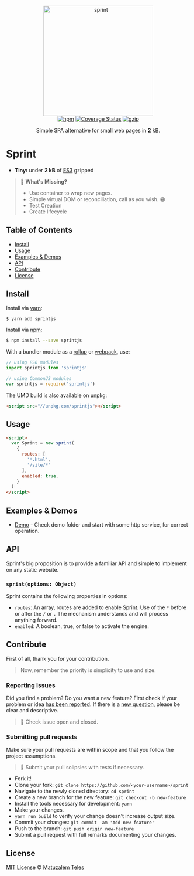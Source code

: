 <p align="center">
  <img src="http://i.imgur.com/jgHKoGM.png" width="300" height="300" alt="sprint">
  <br>
  <a href="https://www.npmjs.org/package/sprintjs"><img src="https://img.shields.io/npm/v/sprintjs.svg?style=flat" alt="npm"></a>
  <a href='https://coveralls.io/github/matuzalemsteles/sprint?branch=master'><img src='https://coveralls.io/repos/github/matuzalemsteles/sprint/badge.svg?branch=master' alt='Coverage Status' /></a>
  <a href="https://unpkg.com/sprintjs/dist/sprintjs.js"><img src="http://img.badgesize.io/https://unpkg.com/sprintjs/dist/sprintjs.js?compression=gzip" alt="gzip"></a>
</p>
<p align="center">Simple SPA alternative for small web pages in <b>2</b> kB.</p>

# Sprint

- **Tiny:** under **2 kB** of [ES3](https://unpkg.com/sprintjs) gzipped

> 🤔 **What's Missing?**
> - Use container to wrap new pages.
> - Simple virtual DOM or reconciliation, call as you wish. 😁
> - Test Creation
> - Create lifecycle

## Table of Contents

- [Install](#install)
- [Usage](#usage)
- [Examples & Demos](#examples--demos)
- [API](#api)
- [Contribute](#contribute)
- [License](#license)

## Install
Install via [yarn](https://yarnpkg.com/lang/en/):

```sh
$ yarn add sprintjs
```

Install via [npm](https://www.npmjs.com/):

```sh
$ npm install --save sprintjs
```

With a bundler module as a [rollup](https://rollupjs.org/) or [webpack](https://webpack.js.org/), use:

```javascript
// using ES6 modules
import sprintjs from 'sprintjs'

// using CommonJS modules
var sprintjs = require('sprintjs')
```

The UMD build is also available on [unpkg](https://unpkg.com):

```html
<script src="//unpkg.com/sprintjs"></script>
```

## Usage
```html
<script>
  var Sprint = new sprint(
    {
      routes: [
        '*.html',
        '/site/*'
      ],
      enabled: true,
    }
  )
</script>
```

## Examples & Demos
 - [Demo](demo) - Check demo folder and start with some http service, for correct operation.

## API
Sprint's big proposition is to provide a familiar API and simple to implement on any static website.

### `sprint(options: Object)`
Sprint contains the following properties in options:

 * `routes`: An array, routes are added to enable Sprint. Use of the `*` before or after the `/` or `.` The mechanism understands and will process anything forward.
 * `enabled`: A boolean, true, or false to activate the engine.

## Contribute

First of all, thank you for your contribution.
> Now, remember the priority is simplicity to use and size.

### Reporting Issues
Did you find a problem? Do you want a new feature? First check if your problem or idea [has been reported](../../issues).
If there is a [new question](../../issues/new), please be clear and descriptive.

> 🚨 Check issue open and closed.

### Submitting pull requests

Make sure your pull requests are within scope and that you follow the project assumptions.

> 🚨 Submit your pull solipsies with tests if necessary.

-   Fork it!
-   Clone your fork: `git clone https://github.com/<your-username>/sprint`
-   Navigate to the newly cloned directory: `cd sprint`
-   Create a new branch for the new feature: `git checkout -b new-feature`
-   Install the tools necessary for development: `yarn`
-   Make your changes.
-   `yarn run build` to verify your change doesn't increase output size.
-   Commit your changes: `git commit -am 'Add new feature'`
-   Push to the branch: `git push origin new-feature`
-   Submit a pull request with full remarks documenting your changes.

## License

[MIT License](LICENSE.md) © [Matuzalém Teles](https://matuzalemteles.com/)
